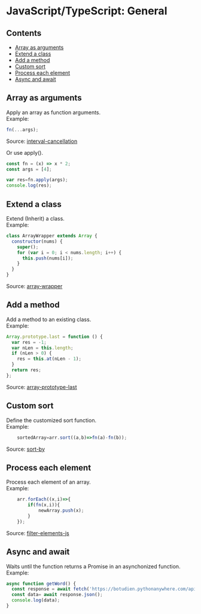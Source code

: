 JavaScript/TypeScript: General
================================

## Contents

  - [Array as arguments](general.md#array-as-arguments)
  - [Extend a class](general.md#extend-a-class)
  - [Add a method](general.md#add-a-method)
  - [Custom sort](general.md#custom-sort)
  - [Process each element](general.md#process-each-element)
  - [Async and await](general.md#async-and-await)

## Array as arguments

Apply an array as function arguments.<br />
Example:

```js
fn(...args);
```
Source: [interval-cancellation](https://github.com/easai/interval-cancellation/blob/main/index.js)

Or use apply().
```js
const fn = (x) => x * 2;
const args = [4];

var res=fn.apply(args);
console.log(res);
```

## Extend a class

Extend (Inherit) a class.<br />
Example:

```js
class ArrayWrapper extends Array {
  constructor(nums) {
    super();
    for (var i = 0; i < nums.length; i++) {
      this.push(nums[i]);
    }
  }
}
```
Source: [array-wrapper](https://github.com/easai/array-wrapper/blob/main/script.js)


## Add a method

Add a method to an existing class.<br />
Example:

```js
Array.prototype.last = function () {
  var res = -1;
  var nLen = this.length;
  if (nLen > 0) {
    res = this.at(nLen - 1);
  }
  return res;
};
```
Source: [array-prototype-last](https://github.com/easai/array-prototype-last/blob/main/index.js)


## Custom sort

Define the customized sort function.<br />
Example:

```js
    sortedArray=arr.sort((a,b)=>fn(a)-fn(b));
```
Source: [sort-by](https://github.com/easai/sort-by/blob/main/index.js)


## Process each element

Process each element of an array.<br />
Example:

```js
    arr.forEach((x,i)=>{
        if(fn(x,i)){
            newArray.push(x);
        }
    });
```
Source: [filter-elements-js](https://github.com/easai/filter-elements-js/blob/main/script.js)


## Async and await

Waits until the function returns a Promise in an asynchonized function.<br />
Example:

```js
async function getWord() {
  const response = await fetch('https://botudien.pythonanywhere.com/api/rand');
  const data= await response.json();
  console.log(data);
}
```


